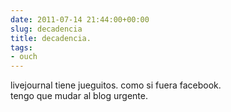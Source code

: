 ```yaml
---  
date: 2011-07-14 21:44:00+00:00  
slug: decadencia  
title: decadencia.  
tags:  
- ouch  
---  
```

  
livejournal tiene jueguitos. como si fuera facebook.  
tengo que mudar al blog urgente.  
